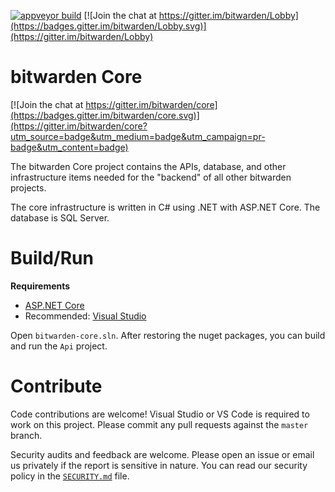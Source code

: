 [![appveyor build](https://ci.appveyor.com/api/projects/status/github/bitwarden/core?branch=master&svg=true)](https://ci.appveyor.com/project/bitwarden/core/branch/master)
[![Join the chat at https://gitter.im/bitwarden/Lobby](https://badges.gitter.im/bitwarden/Lobby.svg)](https://gitter.im/bitwarden/Lobby)

# bitwarden Core

[![Join the chat at https://gitter.im/bitwarden/core](https://badges.gitter.im/bitwarden/core.svg)](https://gitter.im/bitwarden/core?utm_source=badge&utm_medium=badge&utm_campaign=pr-badge&utm_content=badge)

The bitwarden Core project contains the APIs, database, and other infrastructure items needed for the "backend" of all other bitwarden projects.

The core infrastructure is written in C# using .NET with ASP.NET Core. The database is SQL Server.

# Build/Run

**Requirements**

- [ASP.NET Core](https://dot.net)
- Recommended: [Visual Studio](https://www.visualstudio.com/)

Open `bitwarden-core.sln`. After restoring the nuget packages, you can build and run the `Api` project.

# Contribute

Code contributions are welcome! Visual Studio or VS Code is required to work on this project. Please commit any pull requests against the `master` branch.

Security audits and feedback are welcome. Please open an issue or email us privately if the report is sensitive in nature. You can read our security policy in the [`SECURITY.md`](SECURITY.md) file.
